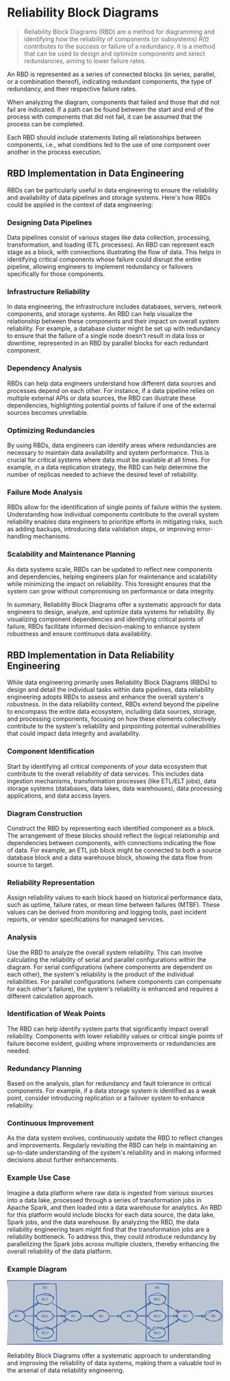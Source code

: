 # Reliability Block Diagrams
> Reliability Block Diagrams (RBD) are a method for diagramming and identifying how the reliability of components (or subsystems) *R(t)* contributes to the success or failure of a redundancy. It is a method that can be used to design and optimize components and select redundancies, aiming to lower failure rates.

An RBD is represented as a series of connected blocks (in series, parallel, or a combination thereof), indicating redundant components, the type of redundancy, and their respective failure rates.

When analyzing the diagram, components that failed and those that did not fail are indicated. If a path can be found between the start and end of the process with components that did not fail, it can be assumed that the process can be completed.

Each RBD should include statements listing all relationships between components, i.e., what conditions led to the use of one component over another in the process execution.

## RBD Implementation in Data Engineering
RBDs can be particularly useful in data engineering to ensure the reliability and availability of data pipelines and storage systems. Here's how RBDs could be applied in the context of data engineering:

### Designing Data Pipelines
Data pipelines consist of various stages like data collection, processing, transformation, and loading (ETL processes). An RBD can represent each stage as a block, with connections illustrating the flow of data. This helps in identifying critical components whose failure could disrupt the entire pipeline, allowing engineers to implement redundancy or failovers specifically for those components.

### Infrastructure Reliability
In data engineering, the infrastructure includes databases, servers, network components, and storage systems. An RBD can help visualize the relationship between these components and their impact on overall system reliability. For example, a database cluster might be set up with redundancy to ensure that the failure of a single node doesn't result in data loss or downtime, represented in an RBD by parallel blocks for each redundant component.

### Dependency Analysis
RBDs can help data engineers understand how different data sources and processes depend on each other. For instance, if a data pipeline relies on multiple external APIs or data sources, the RBD can illustrate these dependencies, highlighting potential points of failure if one of the external sources becomes unreliable.

### Optimizing Redundancies
By using RBDs, data engineers can identify areas where redundancies are necessary to maintain data availability and system performance. This is crucial for critical systems where data must be available at all times. For example, in a data replication strategy, the RBD can help determine the number of replicas needed to achieve the desired level of reliability.

### Failure Mode Analysis
RBDs allow for the identification of single points of failure within the system. Understanding how individual components contribute to the overall system reliability enables data engineers to prioritize efforts in mitigating risks, such as adding backups, introducing data validation steps, or improving error-handling mechanisms.

### Scalability and Maintenance Planning
As data systems scale, RBDs can be updated to reflect new components and dependencies, helping engineers plan for maintenance and scalability while minimizing the impact on reliability. This foresight ensures that the system can grow without compromising on performance or data integrity.

In summary, Reliability Block Diagrams offer a systematic approach for data engineers to design, analyze, and optimize data systems for reliability. By visualizing component dependencies and identifying critical points of failure, RBDs facilitate informed decision-making to enhance system robustness and ensure continuous data availability.

## RBD Implementation in Data Reliability Engineering
While data engineering primarily uses Reliability Block Diagrams (RBDs) to design and detail the individual tasks within data pipelines, data reliability engineering adopts RBDs to assess and enhance the overall system's robustness. In the data reliability context, RBDs extend beyond the pipeline to encompass the entire data ecosystem, including data sources, storage, and processing components, focusing on how these elements collectively contribute to the system's reliability and pinpointing potential vulnerabilities that could impact data integrity and availability.

### Component Identification
Start by identifying all critical components of your data ecosystem that contribute to the overall reliability of data services. This includes data ingestion mechanisms, transformation processes (like ETL/ELT jobs), data storage systems (databases, data lakes, data warehouses), data processing applications, and data access layers.

### Diagram Construction
Construct the RBD by representing each identified component as a block. The arrangement of these blocks should reflect the logical relationship and dependencies between components, with connections indicating the flow of data. For example, an ETL job block might be connected to both a source database block and a data warehouse block, showing the data flow from source to target.

### Reliability Representation
Assign reliability values to each block based on historical performance data, such as uptime, failure rates, or mean time between failures (MTBF). These values can be derived from monitoring and logging tools, past incident reports, or vendor specifications for managed services.

### Analysis
Use the RBD to analyze the overall system reliability. This can involve calculating the reliability of serial and parallel configurations within the diagram. For serial configurations (where components are dependent on each other), the system's reliability is the product of the individual reliabilities. For parallel configurations (where components can compensate for each other's failure), the system's reliability is enhanced and requires a different calculation approach.

### Identification of Weak Points
The RBD can help identify system parts that significantly impact overall reliability. Components with lower reliability values or critical single points of failure become evident, guiding where improvements or redundancies are needed.

### Redundancy Planning
Based on the analysis, plan for redundancy and fault tolerance in critical components. For example, if a data storage system is identified as a weak point, consider introducing replication or a failover system to enhance reliability.

### Continuous Improvement
As the data system evolves, continuously update the RBD to reflect changes and improvements. Regularly revisiting the RBD can help in maintaining an up-to-date understanding of the system's reliability and in making informed decisions about further enhancements.

### Example Use Case
Imagine a data platform where raw data is ingested from various sources into a data lake, processed through a series of transformation jobs in Apache Spark, and then loaded into a data warehouse for analytics. An RBD for this platform would include blocks for each data source, the data lake, Spark jobs, and the data warehouse. By analyzing the RBD, the data reliability engineering team might find that the transformation jobs are a reliability bottleneck. To address this, they could introduce redundancy by parallelizing the Spark jobs across multiple clusters, thereby enhancing the overall reliability of the data platform.

### Example Diagram
<p align="center">
  <img src="../../assets/concepts/systems-reliability/rbd_v1.svg" alt="RBD Example">
</p>

Reliability Block Diagrams offer a systematic approach to understanding and improving the reliability of data systems, making them a valuable tool in the arsenal of data reliability engineering.